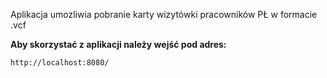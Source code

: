 Aplikacja umozliwia pobranie karty wizytówki pracowników PŁ w formacie .vcf

**Aby skorzystać z aplikacji należy wejść pod adres:**
```
http://localhost:8080/
```
